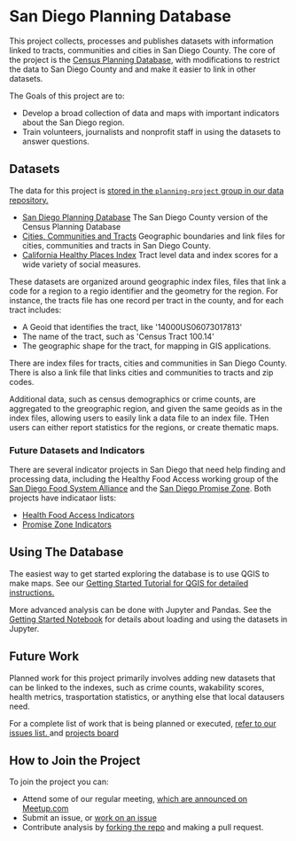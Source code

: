 # San Diego Planning Database

This project collects, processes and publishes datasets with information linked
to tracts, communities and cities in San Diego County. The core of the project
is the [Census Planning
Database](https://www.census.gov/research/data/planning_database/), with
modifications to restrict the data to San Diego County and and make it easier
to link in other datasets.

The Goals of this project are to: 

* Develop a broad collection of data and maps with important indicators about the San Diego region.
* Train volunteers, journalists and nonprofit staff in using the datasets to answer questions. 


## Datasets

The data for this project is [stored in the `planning-project` group in our data repository.](https://data.sandiegodata.org/group/planning-project)

* [San Diego Planning Database](https://data.sandiegodata.org/dataset/sandiegodata-org-planning-tracts) The San Diego County version of the Census Planning Database 
* [Cities, Communities and Tracts](https://data.sandiegodata.org/dataset/sangis-org-communities-2018)
  Geographic boundaries and link files for cities, communities and tracts in
  San Diego County.
* [California Healthy Places Index](https://data.sandiegodata.org/dataset/healthyplacesindex-org-healthy_places_index-san_diego) Tract level data and index scores for a wide variety of social measures. 

These datasets are organized around geographic index files, files that link a code for a region to a regio identifier and the geometry for the region. For instance, the tracts file has one record per tract in the county, and for each tract includes: 

* A Geoid that identifies the tract, like '14000US06073017813'
* The name of the tract, such as 'Census Tract 100.14'
* The geographic shape for the tract, for mapping in GIS applications. 

There are index files for tracts, cities and communities in San Diego County.
There is also a link file that links cities and communities to tracts and zip
codes.

Additional data, such as census demographics or crime counts, are aggregated to
the greographic region, and given the same geoids as in the index files, allowing users to easily link a data file to an index file. THen users can either report statistics for the regions, or create thematic maps. 

### Future Datasets and Indicators

There are several indicator projects in San Diego that need help finding and processing data, including the Healthy Food Access working group of the [San Diego Food System Alliance](http://www.sdfsa.org/) and the [San Diego Promise Zone](https://www.sandiego.gov/economic-development/sdpromisezone). Both projects have indicataor lists:

* [Health Food Access Indicators](https://docs.google.com/spreadsheets/d/1h3NaVsVUVcSN6O80cviOdsSxAnMd81KXb8B414JEi3U)
* [Promise Zone Indicators](https://docs.google.com/spreadsheets/d/1__60iJN_tibEIwkXKCYueSiLaMmpnDCQGaFVJ7i8WsA)

## Using The Database

The easiest way to get started exploring the database is to use QGIS to make maps. See our [Getting Started Tutorial for QGIS for detailed instructions.](https://github.com/sandiegodata/planning-database/wiki/Get-Started-with-QGIS) 

More advanced analysis can be done with Jupyter and Pandas. See the [Getting Started Notebook](https://github.com/sandiegodata/planning-database/blob/master/notebooks/Getting%20Started.ipynb) for details about loading and using the datasets in Jupyter. 


## Future Work

Planned work for this project primarily involves adding new datasets that can be linked to the indexes, such as crime counts, wakability scores, health metrics, trasportation statistics, or anything else that local datausers need. 

For a complete list of work that is being planned or executed, [refer to our issues list. ](https://github.com/sandiegodata/planning-database/issues) and [projects board](https://github.com/sandiegodata/planning-database/projects)

## How to Join the Project

To join the project you can: 

* Attend some of our regular meeting, [which are announced on Meetup.com](https://www.meetup.com/San-Diego-Regional-Data-Library/)
* Submit an issue, or [work on an issue](https://github.com/sandiegodata/planning-database/issues)
* Contribute analysis by [forking the repo](https://github.com/sandiegodata/planning-database) and making a pull request. 
